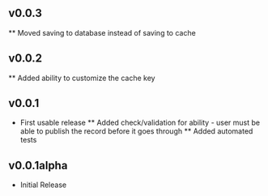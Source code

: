 ## v0.0.3
** Moved saving to database instead of saving to cache

## v0.0.2
** Added ability to customize the cache key

## v0.0.1

* First usable release
** Added check/validation for ability - user must be able to publish the record before it goes through
** Added automated tests


## v0.0.1alpha

* Initial Release
